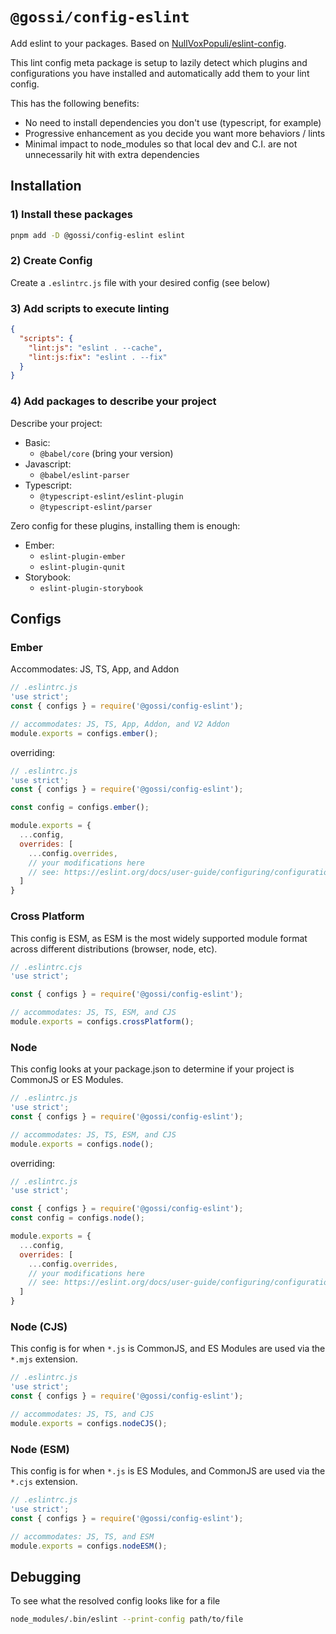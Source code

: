 # `@gossi/config-eslint`

Add eslint to your packages. Based on
[NullVoxPopuli/eslint-config](https://github.com/NullVoxPopuli/eslint-configs).

This lint config meta package is setup to lazily detect which plugins and
configurations you have installed and automatically add them to your lint
config.

This has the following benefits:

- No need to install dependencies you don't use (typescript, for example)
- Progressive enhancement as you decide you want more behaviors / lints
- Minimal impact to node_modules so that local dev and C.I. are not unnecessarily hit with extra dependencies

## Installation

### 1) Install these packages

```sh
pnpm add -D @gossi/config-eslint eslint
```

### 2) Create Config

Create a `.eslintrc.js` file with your desired config (see below)

### 3) Add scripts to execute linting

```json
{
  "scripts": {
    "lint:js": "eslint . --cache",
    "lint:js:fix": "eslint . --fix"
  }
}
```

### 4) Add packages to describe your project

Describe your project:

- Basic:
  - `@babel/core` (bring your version)
- Javascript:
  - `@babel/eslint-parser`
- Typescript:
  - `@typescript-eslint/eslint-plugin`
  - `@typescript-eslint/parser`

Zero config for these plugins, installing them is enough:

- Ember:
  - `eslint-plugin-ember`
  - `eslint-plugin-qunit`
- Storybook:
  - `eslint-plugin-storybook`

## Configs

### Ember

Accommodates: JS, TS, App, and Addon

```js
// .eslintrc.js
'use strict';
const { configs } = require('@gossi/config-eslint');

// accommodates: JS, TS, App, Addon, and V2 Addon
module.exports = configs.ember();
```

overriding:

```js
// .eslintrc.js
'use strict';
const { configs } = require('@gossi/config-eslint');

const config = configs.ember();

module.exports = {
  ...config,
  overrides: [
    ...config.overrides,
    // your modifications here
    // see: https://eslint.org/docs/user-guide/configuring/configuration-files#how-do-overrides-work
  ]
}
```

### Cross Platform

This config is ESM, as ESM is the most widely supported module format across different distributions (browser, node, etc).

```js
// .eslintrc.cjs
'use strict';

const { configs } = require('@gossi/config-eslint');

// accommodates: JS, TS, ESM, and CJS
module.exports = configs.crossPlatform();
```

### Node

This config looks at your package.json to determine if your project is CommonJS or ES Modules.

```js
// .eslintrc.js
'use strict';
const { configs } = require('@gossi/config-eslint');

// accommodates: JS, TS, ESM, and CJS
module.exports = configs.node();
```

overriding:

```js
// .eslintrc.js
'use strict';

const { configs } = require('@gossi/config-eslint');
const config = configs.node();

module.exports = {
  ...config,
  overrides: [
    ...config.overrides,
    // your modifications here
    // see: https://eslint.org/docs/user-guide/configuring/configuration-files#how-do-overrides-work
  ]
}
```

### Node (CJS)

This config is for when `*.js` is CommonJS, and ES Modules are used via the `*.mjs`
extension.

```js
// .eslintrc.js
'use strict';
const { configs } = require('@gossi/config-eslint');

// accommodates: JS, TS, and CJS
module.exports = configs.nodeCJS();
```

### Node (ESM)

This config is for when `*.js` is ES Modules, and CommonJS are used via the `*.cjs`
extension.

```js
// .eslintrc.js
'use strict';
const { configs } = require('@gossi/config-eslint');

// accommodates: JS, TS, and ESM
module.exports = configs.nodeESM();
```

## Debugging

To see what the resolved config looks like for a file

```sh
node_modules/.bin/eslint --print-config path/to/file
```
